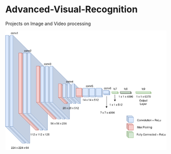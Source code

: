 # Advanced-Visual-Recognition
Projects on Image and Video processing 


![alt text](./Dog-Breed-Detection/VGGNet.png?raw=true)
